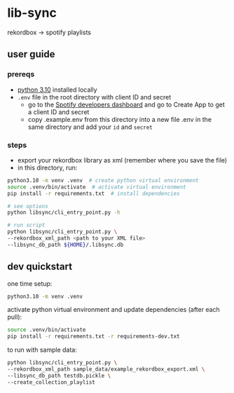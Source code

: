 # lib-sync

rekordbox -> spotify playlists

## user guide

### prereqs

- [python 3.10](https://www.python.org/downloads/release/python-31010/) installed locally
- `.env` file in the root directory with client ID and secret
  - go to the [Spotify developers dashboard](https://developer.spotify.com/dashboard) and go to Create App to get a client ID and secret
  - copy .example.env from this directory into a new file .env in the same directory and add your `id` and `secret`

### steps

- export your rekordbox library as xml (remember where you save the file)
- in this directory, run:

```bash
python3.10 -m venv .venv  # create python virtual environment
source .venv/bin/activate  # activate virtual environment
pip install -r requirements.txt  # install dependencies

# see options
python libsync/cli_entry_point.py -h

# run script
python libsync/cli_entry_point.py \
--rekordbox_xml_path <path to your XML file>
--libsync_db_path ${HOME}/.libsync.db
```

## dev quickstart

one time setup:

```bash
python3.10 -m venv .venv
```

activate python virtual environment and update dependencies (after each pull):

```bash
source .venv/bin/activate
pip install -r requirements.txt -r requirements-dev.txt
```

to run with sample data:

```bash
python libsync/cli_entry_point.py \
--rekordbox_xml_path sample_data/example_rekordbox_export.xml \
--libsync_db_path testdb.pickle \
--create_collection_playlist
```
